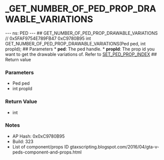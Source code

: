 # _GET_NUMBER_OF_PED_PROP_DRAWABLE_VARIATIONS

--- ns: PED --- ## GET_NUMBER_OF_PED_PROP_DRAWABLE_VARIATIONS  // 0x5FAF9754E789FB47 0xC9780B95 int GET_NUMBER_OF_PED_PROP_DRAWABLE_VARIATIONS(Ped ped, int propId);  ## Parameters * **ped**: The ped handle. * **propId**: The prop id you want to get the drawable variations of. Refer to [SET_PED_PROP_INDEX](#_0x93376B65A266EB5F)  ## Return value

### Parameters
* Ped ped
* int propId

### Return Value
* int

### Notes
* AP Hash: 0x0xC9780B95
* Build: 323
* List of component/props ID
gtaxscripting.blogspot.com/2016/04/gta-v-peds-component-and-props.html

